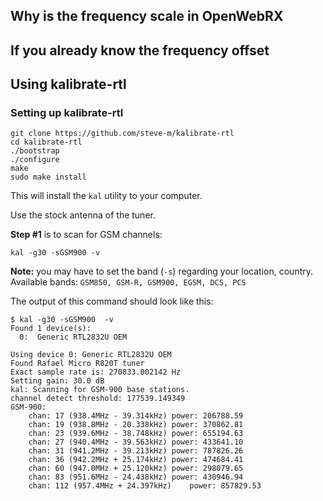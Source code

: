 ## Why is the frequency scale in OpenWebRX

## If you already know the frequency offset

## Using kalibrate-rtl

### Setting up kalibrate-rtl

    git clone https://github.com/steve-m/kalibrate-rtl
    cd kalibrate-rtl
    ./bootstrap
    ./configure
    make
    sudo make install

This will install the `kal` utility to your computer.

Use the stock antenna of the tuner.

**Step #1** is to scan for GSM channels:

    kal -g30 -sGSM900 -v

**Note:** you may have to set the band (`-s`) regarding your location, country. Available bands: `GSM850, GSM-R, GSM900, EGSM, DCS, PCS`

The output of this command should look like this:

    $ kal -g30 -sGSM900  -v
    Found 1 device(s):
      0:  Generic RTL2832U OEM
    
    Using device 0: Generic RTL2832U OEM
    Found Rafael Micro R820T tuner
    Exact sample rate is: 270833.002142 Hz
    Setting gain: 30.0 dB
    kal: Scanning for GSM-900 base stations.
    channel detect threshold: 177539.149349
    GSM-900:
    	chan: 17 (938.4MHz - 39.314kHz)	power: 206788.59
    	chan: 19 (938.8MHz - 20.338kHz)	power: 370862.81
    	chan: 23 (939.6MHz - 38.748kHz)	power: 655194.63
    	chan: 27 (940.4MHz - 39.563kHz)	power: 433641.10
    	chan: 31 (941.2MHz - 39.213kHz)	power: 787826.26
    	chan: 36 (942.2MHz + 25.174kHz)	power: 474684.41
    	chan: 60 (947.0MHz + 25.120kHz)	power: 298079.65
    	chan: 83 (951.6MHz - 24.438kHz)	power: 430946.94
    	chan: 112 (957.4MHz + 24.397kHz)	power: 857829.53
    

